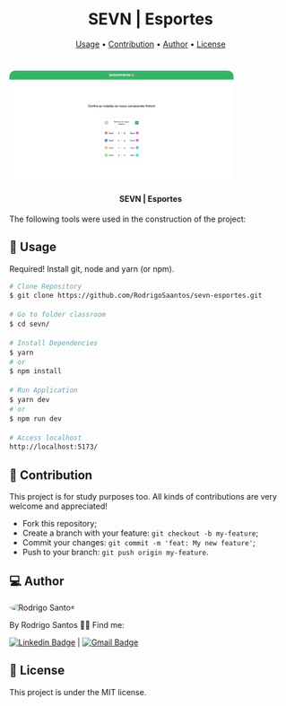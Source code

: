 <h1 align="center">
    SEVN | Esportes
</h1>

<p align="center">
 <a href="#usage">Usage</a> •
 <a href="#contribution">Contribution</a> •
 <a href="#author">Author</a> •
 <a href="#license">License</a>
</p>

<h1 align="center">
  <div style="display: flex; flex-direction: row;">
    <img width="400" style="border-radius: 10px" height="auto" alt="home" title="Home" src=".github/home.png" />
  <div>
</h1>

<h4 align="center">
	  SEVN | Esportes
</h4>

The following tools were used in the construction of the project:

<h2 id="usage" > 👷 Usage </h2>
Required! Install git, node and yarn (or npm).

```bash
# Clone Repository
$ git clone https://github.com/RodrigoSaantos/sevn-esportes.git

# Go to folder classroom
$ cd sevn/

# Install Dependencies
$ yarn
# or
$ npm install

# Run Application
$ yarn dev
# or
$ npm run dev

# Access localhost
http://localhost:5173/
```

<h2 id="contribution"> 🤝 Contribution </h2>

This project is for study purposes too. All kinds of contributions are very welcome and appreciated!

- Fork this repository;
- Create a branch with your feature: `git checkout -b my-feature`;
- Commit your changes: `git commit -m 'feat: My new feature'`;
- Push to your branch: `git push origin my-feature`.

<h2 id="author"> 💻 Author </h2>

<img style="border-radius: 50%;" src="https://github.com/RodrigoSaantos.png" width="100px;" alt="Rodrigo Santos"/>

By Rodrigo Santos 👋🏽 Find me:

[![Linkedin Badge](https://img.shields.io/badge/-RodrigoSantos-blue?style=flat-square&logo=Linkedin&logoColor=white&link=https://www.linkedin.com/in/rodrigo-dos-santos-silva-637225156/)](https://www.linkedin.com/in/rodrigosaantos/)
|
[![Gmail Badge](https://img.shields.io/badge/-contato.rodrigosaantos@gmail.com-c14438?style=flat-square&logo=Gmail&logoColor=white&link=mailto:contato.rodrigosaantos@gmail.com)](mailto:contato.rodrigosaantos@gmail.com)

<h2 id="license"> 📝 License </h2>

This project is under the MIT license.